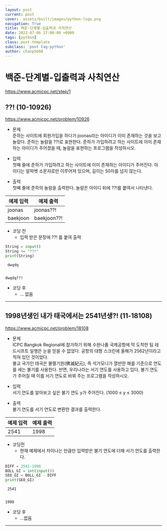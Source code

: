 ```yaml
---
layout: post  
current: post  
cover:  assets/built/images/python-logo.png  
navigation: True  
title: 백준-단계별-입출력과 사칙연산  
date: 2022-07-06 17:00:00 +0900  
tags: [python]  
class: post-template  
subclass: 'post tag-python'  
author: chanp5660  
---
```


# 백준-단계별-입출력과 사칙연산  
https://www.acmicpc.net/step/1

## ??! (10-10926)
https://www.acmicpc.net/problem/10926

- 문제  
준하는 사이트에 회원가입을 하다가 joonas라는 아이디가 이미 존재하는 것을 보고 놀랐다. 준하는 놀람을 ??!로 표현한다. 준하가 가입하려고 하는 사이트에 이미 존재하는 아이디가 주어졌을 때, 놀람을 표현하는 프로그램을 작성하시오.

- 입력  
첫째 줄에 준하가 가입하려고 하는 사이트에 이미 존재하는 아이디가 주어진다. 아이디는 알파벳 소문자로만 이루어져 있으며, 길이는 50자를 넘지 않는다.

- 출력  
첫째 줄에 준하의 놀람을 출력한다. 놀람은 아이디 뒤에 ??!를 붙여서 나타낸다.

|예제 입력|예제 출력|
|---|---|
|joonas|joonas??!|
|baekjoon|baekjoon??!|

- 코딩 전
    - 입력 받은 문장에 ??! 를 붙여 출력


```python
String = input()
String += "??!"
print(String)
```

     dwqdq
    

    dwqdq??!
    

- 코딩 후
    - ... 없음

---

## 1998년생인 내가 태국에서는 2541년생?! (11-18108)
https://www.acmicpc.net/problem/18108

- 문제  
ICPC Bangkok Regional에 참가하기 위해 수완나품 국제공항에 막 도착한 팀 레드시프트 일행은 눈을 믿을 수 없었다. 공항의 대형 스크린에 올해가 2562년이라고 적혀 있던 것이었다.  
불교 국가인 태국은 불멸기원(佛滅紀元), 즉 석가모니가 열반한 해를 기준으로 연도를 세는 불기를 사용한다. 반면, 우리나라는 서기 연도를 사용하고 있다. 불기 연도가 주어질 때 이를 서기 연도로 바꿔 주는 프로그램을 작성하시오.  
  
- 입력  
서기 연도를 알아보고 싶은 불기 연도 y가 주어진다. (1000 ≤ y ≤ 3000)  
  
- 출력  
불기 연도를 서기 연도로 변환한 결과를 출력한다.  


|예제 입력|예제 출력|
|---|---|
|2541|1998|

- 코딩전
    - 현재 예제에서 차이나는 만큼만 입력받은 불기 연도에 더해 서기 연도를 출력한다.


```python
DIFF = 2541-1998
BOLL_GI = int(input())
SEO_GI = BOLL_GI - DIFF
print(SEO_GI)
```

     2541
    

    1998
    

- 코딩 후
    - ...없음

---
